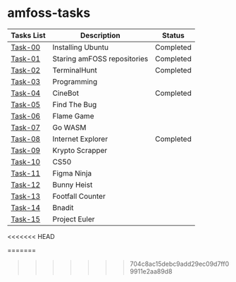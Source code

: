 # amfoss-tasks
**Tasks List**|**Description**|**Status**
--------------|---------------|---------------
[Task-00](https://github.com/TheHuntsman4/amfoss-tasks/tree/main/task-00)|Installing Ubuntu|Completed
[Task-01](https://github.com/TheHuntsman4/amfoss-tasks/tree/main/task-01)|Staring amFOSS repositories|Completed
[Task-02](https://github.com/TheHuntsman4/amfoss-tasks/tree/main/task-02)|TerminalHunt|Completed
[Task-03]()|Programming|
[Task-04](https://github.com/TheHuntsman4/amfoss-tasks/tree/main/task-04)|CineBot|Completed
[Task-05]()|Find The Bug|
[Task-06]()|Flame Game|
[Task-07]()|Go WASM|
[Task-08](https://github.com/TheHuntsman4/amfoss-tasks/tree/main/task-08)|Internet Explorer|Completed
[Task-09]()|Krypto Scrapper|
[Task-10]()|CS50|
[Task-11]()|Figma Ninja|
[Task-12]()|Bunny Heist|
[Task-13]()|Footfall Counter|
[Task-14]()|Bnadit|
[Task-15]()|Project Euler|
<<<<<<< HEAD

=======
>>>>>>> 704c8ac15debc9add29ec09d7ff09911e2aa89d8
